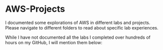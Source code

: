 # AWS-Projects
I documented some explorations of AWS in different labs and projects. Please navigate to different folders to read about specific lab experiences. 

While I have not documented all the labs I completed over hundreds of hours on my GitHub, I will mention them below:
